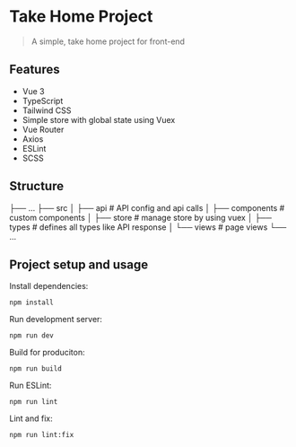 # Take Home Project

> A simple, take home project for front-end

## Features

- Vue 3
- TypeScript
- Tailwind CSS
- Simple store with global state using Vuex
- Vue Router
- Axios
- ESLint
- SCSS

## Structure

├── ...
├── src
│ ├── api # API config and api calls
│ ├── components # custom components
│ ├── store # manage store by using vuex
│ ├── types # defines all types like API response
│ └── views # page views
└── ...

## Project setup and usage

Install dependencies:

```
npm install
```

Run development server:

```
npm run dev
```

Build for produciton:

```
npm run build
```

Run ESLint:

```
npm run lint
```

Lint and fix:

```
npm run lint:fix
```
